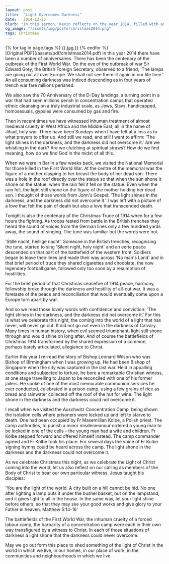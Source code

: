 ```yaml
---
layout: post
title:  "Light Overcomes Darkness"
date:   2014-12-25
blurb: "In this sermon, Kevin reflects on the year 2014, filled with anniversaries of wars and atrocities, and finds hope in the enduring light of Christ. He draws upon historical events and personal experiences to illustrate the power of faith and love in the face of darkness. He encourages his congregation to be bearers of this light, to transform their own situations of darkness, and to let their good works shine before others."
og_image: "/assets/img/posts/christmas2014.png"
tags: Christmas
---    
```

<div class="tag-pills">
    {% for tag in page.tags %}
    <a href="{{ site.baseurl }}/tag/{{ tag | slugify }}" class="tag-pill">{{ tag }}</a>
    {% endfor %}
</div>
[Original PDF](/assets/pdf/christmas2014.pdf)
In this year 2014 there have been a number of anniversaries. There has been the centenary of the outbreak of the First World War. On the eve of the outbreak of war Sir Edward Grey, the British Foreign Secretary, observed to a friend, 'The lamps are going out all over Europe. We shall not see them lit again in our life time.' An all consuming darkness was indeed descending as in four years of trench war fare millions perished.

We also saw the 70 Anniversary of the D-Day landings, a turning point in a war that had seen millions perish in concentration camps that operated ethnic cleansing on a truly industrial scale, as Jews, Slavs, handicapped, homosexuals, gypsies were consumed by gas and fire.

Then in recent times we have witnessed inhuman treatment of almost medieval cruelty in West Africa and the Middle East, all in the name of Jihad, holy war. There have been Sundays when I have felt at a loss as to what prayers to offer up. And still we read, and still I want to affirm: 'The light shines in the darkness, and the darkness did not overcome it.' Are we whistling in the dark? Are we clutching at spiritual straws? How do we find meaning, how do we find God in the midst of all this.

When we were in Berlin a few weeks back, we visited the National Memorial for those killed in the First World War. At the centre of the memorial was the figure of a mother clasping to her breast the body of her dead son. There was a hole in the roof directly over the statue so that when the sun shone it shone on the statue, when the rain fell it fell on the statue. Even when the rain fell, the light still shone on the figure of the mother holding her dead son. I thought of those words from John's Gospel: 'The light shines in the darkness, and the darkness did not overcome it.' I was left with a picture of a love that felt the pain of death but also a love that transcended death.

Tonight is also the centenary of the Christmas Truce of 1914 when for a few hours the fighting. As troops rested from battle in the British trenches they heard the sound of voices from the German lines only a few hundred yards away, the sound of singing. The tune was familiar but the words were not.

'Stille nacht, heillige nacht'. Someone in the British trenches, recognising the tune, started to sing 'Silent night, holy night' and an eerie peace descended on that part of the battlefield of the western front. Soldiers began to leave their lines and made their way across 'No man's Land' and in that brief period of truce they shared cigarettes and chocolate, the now legendary football game, followed only too soon by a resumption of hostilities.

For the brief period of that Christmas ceasefire of 1914 peace, harmony, fellowship broke through the darkness and hostility of all-out war. It was a foretaste of the peace and reconciliation that would eventually come upon a Europe torn apart by war.

And so we read those lovely words with confidence and conviction: 'The light shines in the darkness, and the darkness did not overcome it.' For this is what we celebrate this night; the coming into the world of a light that has never, will never go out. It did not go out even in the darkness of Calvary. Many times in human history, when evil seemed triumphant, light still shone through and would shine on long after. And of course the battlefields of Christmas 1914 transformed by the shared expression of a common, perhaps barely articulated, allegiance to Christ.

Earlier this year I re-read the story of Bishop Leonard Wilson who was Bishop of Birmingham when I was growing up. He had been Bishop of Singapore when the city was captured in the last war. Held in appalling conditions and subjected to torture, he bore a remarkable Christian witness, at one stage travelling to Japan to be reconciled with one of his former jailers. He spoke of one of the most memorable communion services he ever conducted, celebrated in a prison camp, using a few grains of rice as bread and rainwater collected off the roof of the hut for wine. The light shone in the darkness and the darkness could not overcome it.

I recall when we visited the Auschwitz Concentration Camp, being shown the isolation cells where prisoners were locked up and left to starve to death. One had been occupied by Fr Maxemillian Kolbe, a Polish priest. The camp authorities, to punish a minor misdemeanour ordered a young man to be locked in one of the cells – the young man had a wife and children. Fr Kolbe stepped forward and offered himself instead. The camp commander agreed and Fr Kolbe took his place. For several days the voice of Fr Kolbe signing hymns could be heard across the camp. The light shone in the darkness and the darkness could not overcome it.

As we celebrate Christmas this night, as we celebrate the Light of Christ coming into the world, let us also reflect on our calling as members of the Body of Christ to bear our own particular witness. Jesus taught his disciples:

'You are the light of the world. A city built on a hill cannot be hid. No one after lighting a lamp puts it under the bushel basket, but on the lampstand, and it gives light to all in the house. In the same way, let your light shine before others, so that they may see your good works and give glory to your Father in heaven. Matthew 5:14-16'

The battlefields of the First World War, the inhuman cruelty of a forced labour camp, the barbarity of a concentration camp were each in their own way transfigured by a witness to Christ. In each of those situations of darkness a light shone that the darkness could never overcome.

May we go out form this place to shed something of the light of Christ in the world in which we live, in our homes, in our place of work, in the communities and neighbourhoods in which we live.

